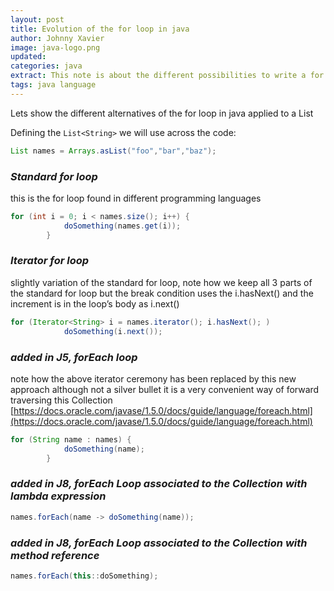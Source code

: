 ```yaml
---
layout: post
title: Evolution of the for loop in java
author: Johnny Xavier
image: java-logo.png
updated:
categories: java
extract: This note is about the different possibilities to write a for loop in java across time and different versions 
tags: java language
---
```


Lets show the different alternatives of the for  loop in java applied to a List<Strings>

Defining the `List<String>` we will use across the code:

```java
List names = Arrays.asList("foo","bar","baz");
```


### *Standard  for  loop*
this is the for loop found in different programming languages

```java
for (int i = 0; i < names.size(); i++) {
            doSomething(names.get(i));
        }
```

### *Iterator for  loop*
slightly variation of the standard for loop, note how we keep all 3 parts of the standard for  loop but the break condition uses the i.hasNext()  and the increment is in the loop’s body as i.next()

```java
for (Iterator<String> i = names.iterator(); i.hasNext(); )
            doSomething(i.next());
```


### *added in J5, forEach  loop*
note how the above iterator ceremony has been replaced by this new approach
although not a silver bullet it is a very convenient way of forward traversing this Collection<br>
[https://docs.oracle.com/javase/1.5.0/docs/guide/language/foreach.html](https://docs.oracle.com/javase/1.5.0/docs/guide/language/foreach.html)
```java
for (String name : names) {
            doSomething(name);
        }
```


### *added in J8, forEach  Loop associated to the Collection  with lambda expression*
```java
names.forEach(name -> doSomething(name));
```


### *added in J8, forEach  Loop associated to the Collection  with method reference*
```java
names.forEach(this::doSomething);
```
